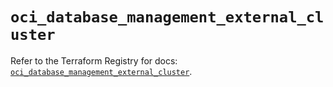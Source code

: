 # `oci_database_management_external_cluster`

Refer to the Terraform Registry for docs: [`oci_database_management_external_cluster`](https://registry.terraform.io/providers/oracle/oci/7.19.0/docs/resources/database_management_external_cluster).
